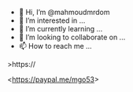 - 👋 Hi, I’m @mahmoudmrdom
- 👀 I’m interested in ...
- 🌱 I’m currently learning ...
- 💞️ I’m looking to collaborate on ...
- 📫 How to reach me ...

<!---
mahmoudmrdom/mahmoudmrdom is a ✨ special ✨ repository because its `README.md` (this file) appears on your GitHub profile.
You cink to take a look at your changes.
--->>https://
<<https://paypal.me/mgo53>>

